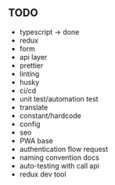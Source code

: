 ## TODO

- typescript -> done
- redux
- form
- api layer
- prettier
- linting
- husky
- ci/cd
- unit test/automation test
- translate
- constant/hardcode
- config
- seo
- PWA base
- authentication flow request
- naming convention docs
- auto-testing with call api
- redux dev tool
